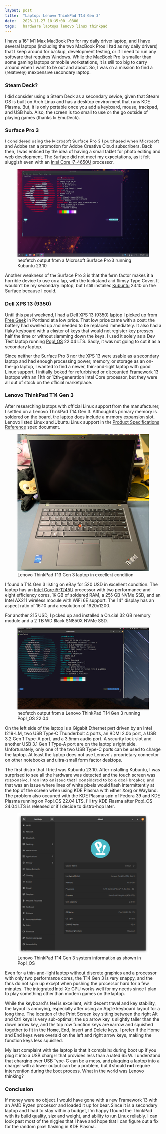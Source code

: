 ```yaml
---
layout: post
title:  "Laptop: Lenovo ThinkPad T14 Gen 3"
date:   2023-11-27 18:35:00 -0800
tags:   hardware laptops lenovo linux thinkpad
---
```


I have a 16" M1 Max MacBook Pro for my daily driver laptop, and I have several laptops (including the two MacBook Pros I had as my daily drivers) that I keep around for backup, development testing, or if I need to run any software that requires Windows. While the MacBook Pro is smaller than some gaming laptops or mobile workstations, it is still too big to carry around when I want to be out and about. So, I was on a mission to find a (relatively) inexpensive secondary laptop.

### Steam Deck?

I did consider using a Steam Deck as a secondary device, given that Steam OS is built on Arch Linux and has a desktop environment that runs KDE Plasma. But, it is only portable once you add a keyboard, mouse, trackpad, and USB hub. Also, the screen is too small to use on the go outside of playing games (thanks to EmuDeck).

### Surface Pro 3

I considered using the Microsoft Surface Pro 3 I purchased when Microsoft and Adobe ran a promotion for Adobe Creative Cloud subscribers. Back then, I was enticed by the idea of having a small tablet for photo editing and web development. The Surface did not meet my expectations, as it felt sluggish even with an [Intel Core i7-4650U](https://ark.intel.com/content/www/us/en/ark/products/75114/intel-core-i7-4650u-processor-4m-cache-up-to-3-30-ghz.html) processor.

<figure class="figure w-100">
    <a target="_blank" href="/assets/images/surface-pro-3-kubuntu-neofetch.png">
    <img src="/assets/images/surface-pro-3-kubuntu-neofetch.png" class="img-fluid border" alt="neofetch system information output in a terminal window">
    </a>
    <figcaption class="figure-caption text-center">
        neofetch output from a Microsoft Surface Pro 3 running Kubuntu 23.10
    </figcaption>
</figure>

Another weakness of the Surface Pro 3 is that the form factor makes it a horrible device to use on a lap, with the kickstand and flimsy Type Cover. It wouldn't be my secondary laptop, but I still installed [Kubuntu](https://kubuntu.org) 23.10 on the Surface because I could.

### Dell XPS 13 (9350)

Until this past weekend, I had a Dell XPS 13 (9350) laptop I picked up from [Free Geek](https://www.freegeek.org/) in Portland at a low price. That low price came with a cost: the battery had swelled up and needed to be replaced immediately. It also had a flaky keyboard with a cluster of keys that would not register key presses half the time or without slamming down the keys. I used it solely as a Dev Test laptop running [Pop!_OS](https://pop.system76.com) 22.04 LTS. Sadly, it was not going to cut it as a secondary laptop.

Since neither the Surface Pro 3 nor the XPS 13 were usable as a secondary laptop and had enough processing power, memory, or storage as an on-the-go laptop, I wanted to find a newer, thin-and-light laptop with good Linux support. I initially looked for refurbished or discounted [Framework](https://frame.work/) 13 laptops with an 11th or 12th-generation Intel Core processor, but they were all out of stock on the official marketplace.

### Lenovo ThinkPad T14 Gen 3

After researching laptops with official Linux support from the manufacturer, I settled on a Lenovo ThinkPad T14 Gen 3. Although its primary memory is soldered on the board, the laptop does include a memory expansion slot. Lenovo listed Linux and Ubuntu Linux support in the [Product Specifications Reference](https://psref.lenovo.com/syspool/Sys/PDF/ThinkPad/ThinkPad_T14_Gen_3_Intel/ThinkPad_T14_Gen_3_Intel_Spec.pdf) spec document.

<figure class="figure w-100">
    <a target="_blank" href="/assets/images/thinkpad/lenovo-t14-g3-laptop.jpg">
    <img src="/assets/images/thinkpad/lenovo-t14-g3-laptop.jpg" class="img-fluid border" alt="Opened Lenovo ThinkPad T14 Gen 3 laptop">
    </a>
    <figcaption class="figure-caption text-center">
        Lenovo ThinkPad T13 Gen 3 laptop in excellent condition
    </figcaption>
</figure>

I found a T14 Gen 3 listing on eBay for 520 USD in excellent condition. The laptop has an [Intel Core i5-1245U](https://ark.intel.com/content/www/us/en/ark/products/226260/intel-core-i51245u-processor-12m-cache-up-to-4-40-ghz.html)  processor with two performance and eight efficiency cores, 16 GB of soldered RAM, a 256 GB NVMe SSD, and an Intel AX211 wireless module with WiFi 6E support. The 14" display has an aspect ratio of 16:10 and a resolution of 1920x1200.

For another 215 USD, I picked up and installed a Crucial 32 GB memory module and a 2 TB WD Black SN850X NVMe SSD.

<figure class="figure w-100">
    <a target="_blank" href="/assets/images/thinkpad/pop-os-neofetch.png">
    <img src="/assets/images/thinkpad/pop-os-neofetch.png" class="img-fluid border" alt="neofetch system information output in a terminal window">
    </a>
    <figcaption class="figure-caption text-center">
        neofetch output from a Lenovo ThinkPad T14 Gen 3 running Pop!_OS 22.04
    </figcaption>
</figure>

On the left side of the laptop is a Gigabit Ethernet port driven by an Intel I219-LM, two USB Type-C Thunderbolt 4 ports, an HDMI 2.0b port, a USB 3.2 Gen 1 Type-A port, and a 3.5mm audio port. A security lock slot and another USB 3.1 Gen 1 Type-A port are on the laptop's right side. Unfortunately, only one of the two USB Type-C ports can be used to charge the laptop. At least the laptop does not use Lenovo's proprietary connector on other notebooks and ultra-small form factor desktops.

The first distro that I tried was Kubuntu 23.10. After installing Kubuntu, I was surprised to see all the hardware was detected and the touch screen was responsive. I ran into an issue that I considered to be a deal-breaker, and that was an issue where lines of white pixels would flash intermittently at the top of the screen when using KDE Plasma with either Xorg or Wayland. The problem also occurred with the KDE Plasma spin of Fedora 39 and KDE Plasma running on Pop!_OS 22.04 LTS. I'll try KDE Plasma after Pop!_OS 24.04 LTS is released or if I decide to distro-hop later.

<figure class="figure w-100">
    <a target="_blank" href="/assets/images/thinkpad/pop-os-sys-info.png">
    <img src="/assets/images/thinkpad/pop-os-sys-info.png" class="img-fluid border" alt="System information for a Lenovo ThinkPad T14 Gen 3 running Pop!_OS">
    </a>
    <figcaption class="figure-caption text-center">
        Lenovo ThinkPad T14 Gen 3 system information as shown in Pop!_OS
    </figcaption>
</figure>

Even for a thin-and-light laptop without discrete graphics and a processor with only two performance cores, the T14 Gen 3 is very snappy, and the fans do not spin up except when pushing the processor hard for a few minutes. The integrated Intel Xe GPU works well for my needs since I plan to play something other than modern games on the laptop.

While the keyboard's feel is excellent, with decent travel and key stability, the layout is annoying, especially after using an Apple keyboard layout for a long time. The location of the Print Screen key sitting between the right Alt and Ctrl keys is very sub-optimal; the up arrow key is slightly taller than the down arrow key, and the top row function keys are narrow and squished together to fit in the Home, End, Insert and Delete keys. I prefer if the Home and End keys were overlaid on the left and right arrow keys, making the function keys less squished.

My last complaint with the laptop is that it complains during boot up if you plug it into a USB charger that provides less than a rated 65 W. I understand that charging over USB Type-C can be a mess, and plugging a laptop into a charger with a lower output can be a problem, but it should **not** require intervention during the boot process. What in the world was Lenovo thinking?

### Conclusion

If money were no object, I would have gone with a new Framework 13 with an AMD Ryzen processor and loaded it up for bear. Since it is a secondary laptop and I had to stay within a budget, I'm happy I found the ThinkPad with its build quality, size and weight, and ability to run Linux reliably. I can look past most of the niggles that I have and hope that I can figure out a fix for the random pixel flashing in KDE Plasma.
